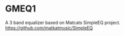 # GMEQ1
A 3 band equalizer based on Matcats SimpleEQ project.
https://github.com/matkatmusic/SimpleEQ
